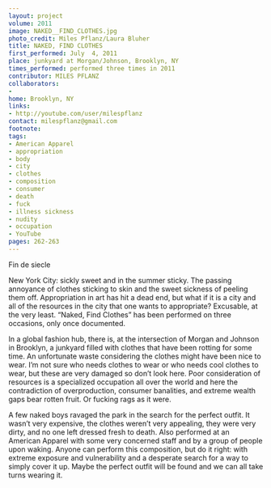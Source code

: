 ```yaml
---
layout: project
volume: 2011
image: NAKED__FIND_CLOTHES.jpg
photo_credit: Miles Pflanz/Laura Bluher
title: NAKED, FIND CLOTHES
first_performed: July  4, 2011
place: junkyard at Morgan/Johnson, Brooklyn, NY
times_performed: performed three times in 2011
contributor: MILES PFLANZ
collaborators:
-
home: Brooklyn, NY
links:
- http://youtube.com/user/milespflanz
contact: milespflanz@gmail.com
footnote:
tags:
- American Apparel
- appropriation
- body
- city
- clothes
- composition
- consumer
- death
- fuck
- illness sickness
- nudity
- occupation
- YouTube
pages: 262-263
---
```


Fin de siecle

New York City: sickly sweet and in the summer sticky. The passing annoyance of clothes sticking to skin and the sweet sickness of peeling them off. Appropriation in art has hit a dead end, but what if it is a city and all of the resources in the city that one wants to appropriate? Excusable, at the very least. “Naked, Find Clothes” has been performed on three occasions, only once documented.

In a global fashion hub, there is, at the intersection of Morgan and Johnson in Brooklyn, a junkyard filled with clothes that have been rotting for some time. An unfortunate waste considering the clothes might have been nice to wear. I’m not sure who needs clothes to wear or who needs cool clothes to wear, but these are very damaged so don’t look here. Poor consideration of resources is a specialized occupation all over the world and here the contradiction of overproduction, consumer banalities, and extreme wealth gaps bear rotten fruit. Or fucking rags as it were. 

A few naked boys ravaged the park in the search for the perfect outfit. It wasn’t very expensive, the clothes weren’t very appealing, they were very dirty, and no one left dressed fresh to death. Also performed at an American Apparel with some very concerned staff and by a group of people upon waking. Anyone can perform this composition, but do it right: with extreme exposure and vulnerability and a desperate search for a way to simply cover it up. Maybe the perfect outfit will be found and we can all take turns wearing it.
